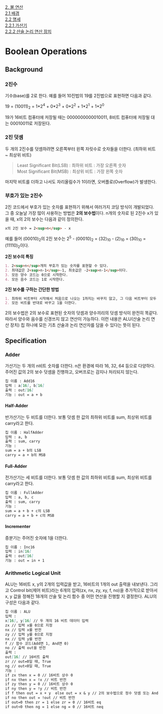 [2. 불 연산](#boolean-operations)           
[2.1 배경](#background)              
[2.2 명세](#specification)             
[2.2.1 가산기](#adder)              
[2.2.2 산술 논리 연산 장치](#arithmetic-logical-unit)            

# Boolean Operations

## Background

### 2진수         
기수(base)를 2로 한다. 예를 들어 10진법의 19를 2진법으로 표현하면 다음과 같다.

19 = (10011)<sub>2</sub> = 1\*2<sup>4</sup> + 0\*2<sup>3</sup> + 0\*2<sup>2</sup> + 1\*2<sup>1</sup> + 1\*2<sup>0</sup>

19가 16비트 컴퓨터에 저장될 때는 0000000000010011, 8비트 컴퓨터에 저장될 대는 00010011로 저장된다. 

### 2진 덧셈
두 개의 2진수를 덧셈하려면 오른쪽부터 왼쪽 자릿수로 숫자들을 더한다. (최하위 비트 ~ 최상위 비트)
> Least Significant Bit(LSB) : 최하위 비트 : 가장 오른쪽 숫자         
  Most Significant Bit(MSB) : 최상위 비트 : 가장 왼쪽 숫자
  
마지막 비트를 더하고 나서도 자리올림수가 1이라면, 오버플로(Overflow)가 발생한다.

### 부호가 있는 2진수

2진 코드에서 부호가 있는 숫자를 표현하기 위해서 여러가지 코딩 방식이 개발되었다. 그 중 오늘날 가장 많이 사용하는 방법은 **2의 보수법**이다. n개의 숫자로 된 2진수 x가 있을 때, x의 2의 보수는 다음과 같이 정의한다.
```markdown
x의 2진 보수 = 2<sup>n</sup> - x
```

예를 들어 (00010)<sub>2</sub>의 2진 보수는 2<sup>5</sup> - (00010)<sub>2</sub> = (32)<sub>10</sub> - (2)<sub>10</sub> = (30)<sub>10</sub> = (11110)<sub>2</sub>이다. 

**2진 보수의 특징**
```markdown
1. 2<sup>n</sup>개의 부호가 있는 숫자를 표현할 수 있다.           
2. 최대값은 2<sup>n-1</sup>-1, 최솟값은 -2<sup>n-1</sup>이다.            
3. 모든 양수 코드는 0으로 시작한다.          
4. 모든 음수 코드는 1로 시작한다.           
```

**2진 보수를 구하는 간단한 방법**
```markdown
1. 최하위 비트부터 시작해서 처음으로 나오는 1까지는 바꾸지 않고, 그 다음 비트부터 모두 반대로 바꾼다.           
2. 모든 비트를 반대로 바꾸고 1을 더한다.
```

2의 보수법은 2의 보수로 표현된 숫자의 덧셈과 양수끼리의 덧셈 방식이 완전히 똑같다. 따라서 양수와 음수를 신경쓰지 않고 연산이 가능하다. 이런 내용은 ALU(산술 논리 연산 장치) 칩 하나에 모든 기초 산술과 논리 연산자를 담을 수 있다는 뜻이 된다. 

## Specification

### Adder

가산기는 두 개의 n비트 숫자를 더한다. n은 환경에 따라 16, 32, 64 등으로 다양하다. 주어진 값의 2의 보수 덧셈을 진행하고, 오버프로는 감지나 처리되지 않는다. 
```markdown
칩 이름 : Add16
입력 : a[16], b[16]
출력 : out[16]
기능 : out = a + b
```

#### Half-Adder

반가산기는 두 비트를 더한다. 보통 덧셈 한 값의 최하위 비트를 sum, 최상위 비트를 carry라고 한다. 
```markdown
칩 이름 : HalfAdder
입력 : a, b
출력 : sum, carry
기능 : 
sum = a + b의 LSB
carry = a + b의 MSB
```

#### Full-Adder

전가산기는 세 비트를 더한다. 보통 덧셈 한 값의 최하위 비트를 sum, 최상위 비트를 carry라고 한다. 
```markdown
칩 이름 : FullAdder
입력 : a, b, c
출력 : sum, carry
기능 : 
sum = a + b + c의 LSB
carry = a + b + c의 MSB
```

#### Incrementer

증분기는 주어진 숫자에 1을 더한다. 
```markdown
칩 이름 : Inc16
입력 : in[16]
출력 : out[16]
기능 : out = in + 1
```

### Arithmetic Logical Unit

ALU는 16비트 x, y의 2개의 입력값을 받고, 16비트의 1개의 out 출력을 내보낸다. 그리고 Control bit(제어 비트)라는 6개의 입력(zx, nx, zy, xy, f, no)을 추가적으로 받아서 x, y 값을 정해진 18개의 산술 및 논리 함수 중 어떤 연산을 진행할 지 결정한다. ALU의 구성은 다음과 같다.
```markdown
칩 이름 : ALU
입력 : 
x[16], y[16] // 두 개의 16 비트 데이터 입력
zx // 입력 x를 0으로 지정
nx // 입력 x를 반전
zy // 입력 y를 0으로 지정
nx // 입력 y를 반전
f // 함수 코드(Add면 1, And면 0)
no // 출력 out을 반전
출력 :
out[16] // 16비트 출력
zr // out=0일 때, True
ng // out<0일 때, True
기능 :
if zx then x = 0 // 16비트 상수 0
if nx then x = !x // 비트 반전
if zy then y = 0 // 16비트 상수 0
if ny then y = !y // 비트 반전
if f then out = x + y  else out = x & y // 2의 보수법으로 정수 덧셈 또는 And 연산
if no then out = !out // 비트 반전
if out=0 then zr = 1 else zr = 0 // 16비트 eq
if out<0 then ng = 1 else ng = 0 // 16비트 neq
```
